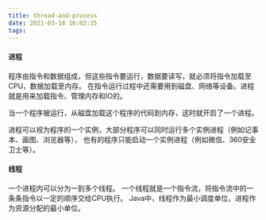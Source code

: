 ```yaml
---
title: thread-and-process
date: 2021-03-18 16:02:25
tags:
---
```

#### 进程
程序由指令和数据组成，但这些指令要运行，数据要读写，就必须将指令加载至CPU，数据加载至内存。
在指令运行过程中还需要用到磁盘、网络等设备。进程就是用来加载指令、管理内存和IO的。

当一个程序被运行，从磁盘加载这个程序的代码到内存，这时就开启了一个进程。

进程可以视为程序的一个实例，大部分程序可以同时运行多个实例进程（例如记事本、画图、浏览器等），
也有的程序只能启动一个实例进程（例如微信、360安全卫士等）。

#### 线程
一个进程内可以分为一到多个线程。
一个线程就是一个指令流，将指令流中的一条条指令以一定的顺序交给CPU执行。
Java中，线程作为最小调度单位，进程作为资源分配的最小单位。



